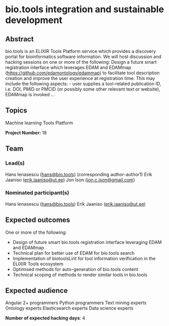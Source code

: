 # bio.tools integration and sustainable development

## Abstract

bio.tools is an ELIXIR Tools Platform service which provides a discovery portal for bioinformatics software information. We will host discussion and hacking sessions on one or more of the following: Design a future smart registration interface which leverages EDAM and EDAMmap (https://github.com/edamontology/edammap) to facilitate tool description creation and improve the user experience at registration time. This may include the following aspects: - user supplies a tool-related publication ID, i.e. DOI, PMID or PMCID (or possibly some other relevant text or website), EDAMmap is invoked ...

## Topics

Machine learning
 Tools Platform

**Project Number:** 18

## Team

### Lead(s)

Hans Ienasescu (hans@bio.tools) (corresponding author-author1)
 Erik Jaaniso (erik.jaaniso@ut.ee)
 Jon Ison (jon.c.ison@gmail.com)

### Nominated participant(s)

Hans Ienasescu (hans@bio.tools)
 Erik Jaaniso (erik.jaaniso@ut.ee)

## Expected outcomes

One or more of the following:
 - Design of future smart bio.tools registration interface leveraging EDAM and EDAMmap
 - Technical plan for better use of EDAM for bio.tools search
 - Implementation of biotoolsLint for tool information verification in the ELIXIR Tools ecosystem
 - Optimised methods for auto-generation of bio.tools content
 - Technical scoping of methods to render similar tools in bio.tools

## Expected audience

Angular 2+ programmers
 Python programmers
 Text mining experts
 Ontology experts
 Elasticsearch experts
 Data science experts

**Number of expected hacking days**: 4

